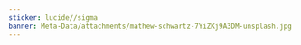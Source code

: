 ```yaml
---
sticker: lucide//sigma
banner: Meta-Data/attachments/mathew-schwartz-7YiZKj9A3DM-unsplash.jpg
---
```

